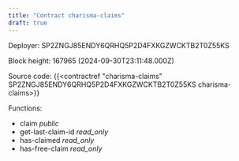 ```yaml
---
title: "Contract charisma-claims"
draft: true
---
```

Deployer: SP2ZNGJ85ENDY6QRHQ5P2D4FXKGZWCKTB2T0Z55KS


 



Block height: 167965 (2024-09-30T23:11:48.000Z)

Source code: {{<contractref "charisma-claims" SP2ZNGJ85ENDY6QRHQ5P2D4FXKGZWCKTB2T0Z55KS charisma-claims>}}

Functions:

* claim _public_
* get-last-claim-id _read_only_
* has-claimed _read_only_
* has-free-claim _read_only_
